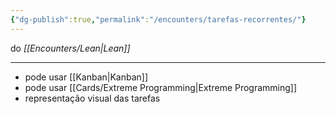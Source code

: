 ```yaml
---
{"dg-publish":true,"permalink":"/encounters/tarefas-recorrentes/"}
---
```


do *[[Encounters/Lean\|Lean]]*
***
- pode usar [[Kanban\|Kanban]]
- pode usar [[Cards/Extreme Programming\|Extreme Programming]]
- representação visual das tarefas